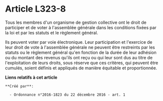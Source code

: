 # Article L323-8

Tous les membres d'un organisme de gestion collective ont le droit de participer et de voter à l'assemblée générale dans les
conditions fixées par la loi et par les statuts et le règlement général. 

Ils peuvent voter par voie électronique. Leur participation et l'exercice de leur droit de vote à l'assemblée générale ne
peuvent être restreints par les statuts ou le règlement général qu'en fonction de la durée de leur adhésion ou du montant des
revenus qu'ils ont reçu ou qui leur sont dus au titre de l'exploitation de leurs droits, sous réserve que ces critères, qui
peuvent être cumulés, soient définis et appliqués de manière équitable et proportionnée.

**Liens relatifs à cet article**

	**Créé par**:

	  - Ordonnance n°2016-1823 du 22 décembre 2016 - art. 1
